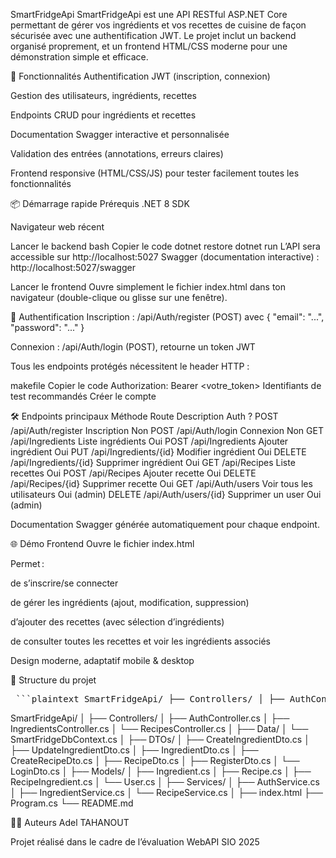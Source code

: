 SmartFridgeApi
SmartFridgeApi est une API RESTful ASP.NET Core permettant de gérer vos ingrédients et vos recettes de cuisine de façon sécurisée avec une authentification JWT.
Le projet inclut un backend organisé proprement, et un frontend HTML/CSS moderne pour une démonstration simple et efficace.

🚀 Fonctionnalités
Authentification JWT (inscription, connexion)

Gestion des utilisateurs, ingrédients, recettes

Endpoints CRUD pour ingrédients et recettes

Documentation Swagger interactive et personnalisée

Validation des entrées (annotations, erreurs claires)

Frontend responsive (HTML/CSS/JS) pour tester facilement toutes les fonctionnalités

📦 Démarrage rapide
Prérequis
.NET 8 SDK

Navigateur web récent

Lancer le backend
bash
Copier le code
dotnet restore
dotnet run
L’API sera accessible sur http://localhost:5027
Swagger (documentation interactive) : http://localhost:5027/swagger

Lancer le frontend
Ouvre simplement le fichier index.html dans ton navigateur (double-clique ou glisse sur une fenêtre).

🔑 Authentification
Inscription : /api/Auth/register (POST) avec { "email": "...", "password": "..." }

Connexion : /api/Auth/login (POST), retourne un token JWT

Tous les endpoints protégés nécessitent le header HTTP :

makefile
Copier le code
Authorization: Bearer <votre_token>
Identifiants de test recommandés
Créer le compte 

🛠️ Endpoints principaux
Méthode	Route	Description	Auth ?
POST	/api/Auth/register	Inscription	Non
POST	/api/Auth/login	Connexion	Non
GET	/api/Ingredients	Liste ingrédients	Oui
POST	/api/Ingredients	Ajouter ingrédient	Oui
PUT	/api/Ingredients/{id}	Modifier ingrédient	Oui
DELETE	/api/Ingredients/{id}	Supprimer ingrédient	Oui
GET	/api/Recipes	Liste recettes	Oui
POST	/api/Recipes	Ajouter recette	Oui
DELETE	/api/Recipes/{id}	Supprimer recette	Oui
GET	/api/Auth/users	Voir tous les utilisateurs	Oui (admin)
DELETE	/api/Auth/users/{id}	Supprimer un user	Oui (admin)

Documentation Swagger générée automatiquement pour chaque endpoint.

🌐 Démo Frontend
Ouvre le fichier index.html

Permet :

de s’inscrire/se connecter

de gérer les ingrédients (ajout, modification, suppression)

d’ajouter des recettes (avec sélection d’ingrédients)

de consulter toutes les recettes et voir les ingrédients associés

Design moderne, adaptatif mobile & desktop

📁 Structure du projet
<pre> ```plaintext SmartFridgeApi/ ├── Controllers/ │ ├── AuthController.cs │ ├── IngredientsController.cs │ └── RecipesController.cs ├── Data/ │ └── SmartFridgeDbContext.cs ├── DTOs/ │ ├── CreateIngredientDto.cs │ ├── UpdateIngredientDto.cs │ ├── IngredientDto.cs │ ├── CreateRecipeDto.cs │ ├── RecipeDto.cs │ ├── RegisterDto.cs │ └── LoginDto.cs ├── Models/ │ ├── Ingredient.cs │ ├── Recipe.cs │ ├── RecipeIngredient.cs │ └── User.cs ├── Services/ │ ├── AuthService.cs │ ├── IngredientService.cs │ └── RecipeService.cs ├── index.html ├── Program.cs └── README.md ``` </pre>

SmartFridgeApi/
│
├── Controllers/
│    ├── AuthController.cs
│    ├── IngredientsController.cs
│    └── RecipesController.cs
│
├── Data/
│    └── SmartFridgeDbContext.cs
│
├── DTOs/
│    ├── CreateIngredientDto.cs
│    ├── UpdateIngredientDto.cs
│    ├── IngredientDto.cs
│    ├── CreateRecipeDto.cs
│    ├── RecipeDto.cs
│    ├── RegisterDto.cs
│    └── LoginDto.cs
│
├── Models/
│    ├── Ingredient.cs
│    ├── Recipe.cs
│    ├── RecipeIngredient.cs
│    └── User.cs
│
├── Services/
│    ├── AuthService.cs
│    ├── IngredientService.cs
│    └── RecipeService.cs
│
├── index.html
├── Program.cs
└── README.md

👨‍💻 Auteurs
Adel TAHANOUT

Projet réalisé dans le cadre de l’évaluation WebAPI SIO 2025
